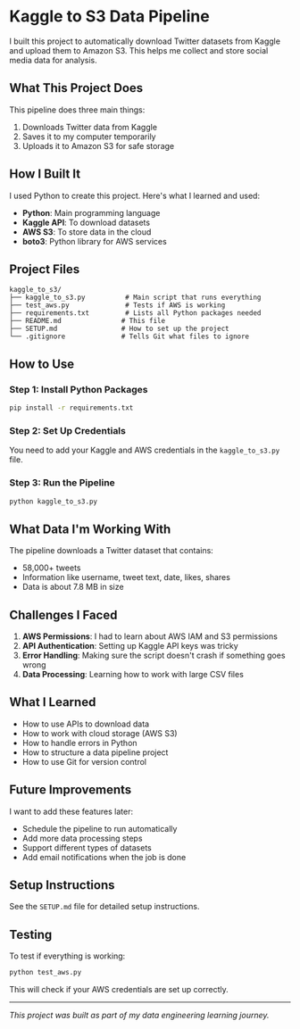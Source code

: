 # Kaggle to S3 Data Pipeline

I built this project to automatically download Twitter datasets from Kaggle and upload them to Amazon S3. This helps me collect and store social media data for analysis.

## What This Project Does

This pipeline does three main things:
1. Downloads Twitter data from Kaggle
2. Saves it to my computer temporarily
3. Uploads it to Amazon S3 for safe storage

## How I Built It

I used Python to create this project. Here's what I learned and used:

- **Python**: Main programming language
- **Kaggle API**: To download datasets
- **AWS S3**: To store data in the cloud
- **boto3**: Python library for AWS services

## Project Files

```
kaggle_to_s3/
├── kaggle_to_s3.py          # Main script that runs everything
├── test_aws.py              # Tests if AWS is working
├── requirements.txt         # Lists all Python packages needed
├── README.md               # This file
├── SETUP.md                # How to set up the project
└── .gitignore              # Tells Git what files to ignore
```

## How to Use

### Step 1: Install Python Packages
```bash
pip install -r requirements.txt
```

### Step 2: Set Up Credentials
You need to add your Kaggle and AWS credentials in the `kaggle_to_s3.py` file.

### Step 3: Run the Pipeline
```bash
python kaggle_to_s3.py
```

## What Data I'm Working With

The pipeline downloads a Twitter dataset that contains:
- 58,000+ tweets
- Information like username, tweet text, date, likes, shares
- Data is about 7.8 MB in size

## Challenges I Faced

1. **AWS Permissions**: I had to learn about AWS IAM and S3 permissions
2. **API Authentication**: Setting up Kaggle API keys was tricky
3. **Error Handling**: Making sure the script doesn't crash if something goes wrong
4. **Data Processing**: Learning how to work with large CSV files

## What I Learned

- How to use APIs to download data
- How to work with cloud storage (AWS S3)
- How to handle errors in Python
- How to structure a data pipeline project
- How to use Git for version control

## Future Improvements

I want to add these features later:
- Schedule the pipeline to run automatically
- Add more data processing steps
- Support different types of datasets
- Add email notifications when the job is done

## Setup Instructions

See the `SETUP.md` file for detailed setup instructions.

## Testing

To test if everything is working:
```bash
python test_aws.py
```

This will check if your AWS credentials are set up correctly.

---

*This project was built as part of my data engineering learning journey.*
